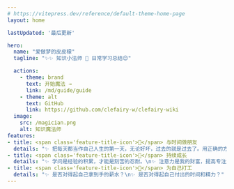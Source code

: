 ```yaml
---
# https://vitepress.dev/reference/default-theme-home-page
layout: home

lastUpdated: '最后更新'

hero:
  name: "爱做梦的皮皮檬"
  tagline: "✨✨ 知识小法师 🧙 日常学习总结😊"

  actions:
    - theme: brand
      text: 开始魔法 →
      link: /md/guide/guide
    - theme: alt
      text: GitHub
      link: https://github.com/clefairy-w/clefairy-wiki
  image:
    src: /magician.png
    alt: 知识魔法师
features:
- title: <span class='feature-title-icon'>📝</span> ️与时间做朋友
  details: "✨ 把每天都当作自己人生的第一天，无论好坏，过去的就是过去了。用正确的方法做正确的事情，你一定会变得更好！若长期持续用正确的方法做正确的事情，你的未来一定会很伟大！"
- title: <span class='feature-title-icon'>🚀</span> 持续成长
  details: "✨ 学问是经验的积累，才能是刻苦的忍耐。\n✨ 注意力是我的财富，提高专注力！"
- title: <span class='feature-title-icon'>🎉</span> 为自己打工
  details: "✨ 是否对得起自己拿到手的薪水？\n✨ 是否对得起自己付出的时间和精力？"
---
```


